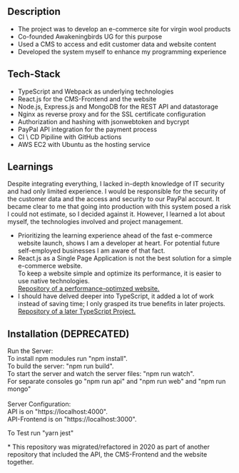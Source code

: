 ## Description
- The project was to develop an e-commerce site for virgin wool products
- Co-founded Awakeningbirds UG for this purpose
- Used a CMS to access and edit customer data and website content
- Developed the system myself to enhance my programming experience

## Tech-Stack
- TypeScript and Webpack as underlying technologies
- React.js for the CMS-Frontend and the website
- Node.js, Express.js and MongoDB for the REST API and datastorage
- Nginx as reverse proxy and for the SSL certificate configuration
- Authorization and hashing with jsonwebtoken and bycrypt
- PayPal API integration for the payment process
- CI \ CD Pipiline with GitHub actions
- AWS EC2 with Ubuntu as the hosting service

## Learnings
Despite integrating everything, I lacked in-depth knowledge of IT security and had only limited experience. I would be responsible for the security of the customer data and the access and security to our PayPal account. It became clear to me that going into production with this system posed a risk I could not estimate, so I decided against it. However, I learned a lot about myself, the technologies involved and project management.

- Prioritizing the learning experience ahead of the fast e-commerce website launch, shows I am a developer at heart. For potential future self-employed businesses I am aware of that fact. 
- React.js as a Single Page Application is not the best solution for a simple e-commerce website.
<br>To keep a website simple and optimize its performance, it is easier to use native technologies.<br> 
<a href="https://github.com/Bjarne96/webbase"><u>Repository of a performance-optimzed website.</u></a>
- I should have delved deeper into TypeScript, it added a lot of work instead of saving time; I only grasped its true benefits in later projects.<br>
<a href="https://github.com/Bjarne96/learn-with-karel"><u>Repository of a later TypeScript Project.</u></a>

## Installation (DEPRECATED)

Run the Server:<br>
To install npm modules run "npm install".<br>
To build the server: "npm run build".<br>
To start the server and watch the server files: "npm run watch".<br>
For separate consoles go "npm run api" and "npm run web" and "npm run mongo"<br>
<br>
Server Configuration:<br>
API is on "https://localhost:4000".<br>
API-Frontend is on "https://localhost:3000".<br>

To Test run "yarn jest"

*&nbsp;This repository was migrated/refactored in 2020 as part of another repository that included the API, the CMS-Frontend and the website together.
